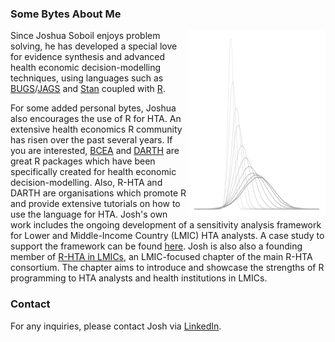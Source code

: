 ### Some Bytes About Me
<a href="thumbnail">
  <img align = "right" height = "300px" width = "220px" src = "img/siteLogo.png" />
  </a>

Since Joshua Soboil enjoys problem solving, he has developed a special love for evidence synthesis and advanced health economic decision-modelling techniques, using languages such as [BUGS](https://en.wikipedia.org/wiki/OpenBUGS)/[JAGS](https://en.wikipedia.org/wiki/Just_another_Gibbs_sampler) and [Stan](https://en.wikipedia.org/wiki/Stan_(software)) coupled with [R](https://en.wikipedia.org/wiki/R_(programming_language)).

For some added personal bytes, Joshua also encourages the use of R for HTA. An extensive health economics R community has risen over the past several years. If you are interested, [BCEA](https://github.com/giabaio/BCEA) and [DARTH](https://github.com/DARTH-git) are great R packages which have been specifically created for health economic decision-modelling. Also, R-HTA and DARTH are organisations which promote R and provide extensive tutorials on how to use the language for HTA. Josh's own work includes the ongoing development of a sensitivity analysis framework for Lower and Middle-Income Country (LMIC) HTA analysts. A case study to support the framework can be found [here](https://github.com/jSoboil/Dissertation). Josh is also also a founding member of [R-HTA in LMICs](https://twitter.com/rhta_lmics), an LMIC-focused chapter of the main R-HTA consortium. The chapter aims to introduce and showcase the strengths of R programming to HTA analysts and health institutions in LMICs.

### Contact

For any inquiries, please contact Josh via [LinkedIn](https://www.linkedin.com/in/joshua-soboil-067351172/).